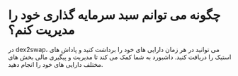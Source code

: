 # چگونه می توانم سبد سرمایه گذاری خود را مدیریت کنم؟
در dex2swap، می توانید در هر زمان دارایی های خود را برداشت کنید و پاداش های استیک را دریافت کنید. داشبورد به شما کمک می کند تا مدیریت و پیگیری مالی بخش های مختلف دارایی های خود را انجام دهید.
